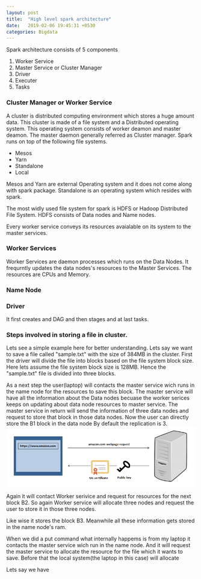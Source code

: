 ```yaml
---
layout: post
title:  "High level spark architecture"
date:   2019-02-06 19:45:31 +0530
categories: Bigdata
---
```


Spark architecture consists of 5 components
1. Worker Service
2. Master Service or Cluster Manager
3. Driver
4. Executer
5. Tasks

### Cluster Manager or Worker Service
A cluster is distributed computing environment which stores a huge amount data. This cluster is made of a file system 
and a Distributed operating system. This operating system consists of worker deamon and master deamon. The master daemon 
generally referred as
Cluster manager.
Spark runs on top of the following file systems.
- Mesos
- Yarn
- Standalone
- Local

Mesos and Yarn are external Operating system and it does not come along with spark package. Standalone is an operating 
system which resides with spark.

The most widly used file system for spark is HDFS or Hadoop Distributed File System. HDFS consists of Data nodes and Name nodes.

Every worker service conveys its resources avaialable on its system to the master services.

### Worker Services
Worker Services are daemon processes which runs on the Data Nodes. It frequrntly updates the data nodes's resources to the Master Services. The resources are CPUs and Memory.

### Name Node

### Driver
It first creates and DAG and then stages and at last tasks.

### Steps involved in storing a file in cluster.
Lets see a simple example here for better understanding. Lets say we want to save a file called "sample.txt" with the size of 384MB in the cluster. First the driver will divide the file into blocks based on the file system block size. Here lets assume the file system block size is 128MB. Hence the "sample.txt" file is divided into three blocks.

As a next step the user(laptop) will contacts the master service wich runs in the name node for the resources to save this block.
The master service will have all the information about the Data nodes becuase the worker serices keeps on updating about data node resources to master service.
The master service in return will send the information of three data nodes and request to store that block in those data nodes.
Now the user can directly store the B1 block in the data node
By default the replication is 3.
![GitHub Logo](/images/ssl_certificate/page_request.PNG)

Again it will contact Worker serivice and request for resources for the next block B2. So again Worker service will allocate three nodes and request the user to store it in those three nodes. 

Like wise it stores the block B3. Meanwhile all these information gets stored in the name node's ram.





When we did a put command what internally happems is from my laptop it contacts the master service wich run in the name node.
And it will request the master service to allocate the resource for the file which it wants to save.
Before that the local system(the laptop in this case) will allocate



Lets say we have 



